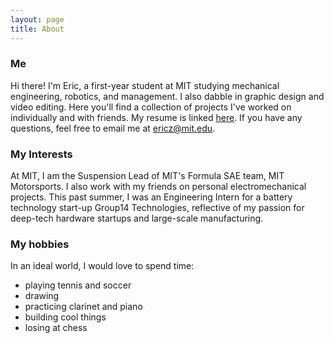 ```yaml
---
layout: page
title: About
---
```


### Me

Hi there! I'm Eric, a first-year student at MIT studying mechanical engineering, robotics, and management. I also dabble in graphic design and video editing. Here you'll find a collection of projects I've worked on individually and with friends. My resume is linked [here](/resume.pdf). If you have any questions, feel free to email me at [ericz@mit.edu](mailto:ericz@mit.edu).

### My Interests
At MIT, I am the Suspension Lead of MIT's Formula SAE team, MIT Motorsports. I also work with my friends on personal electromechanical projects. This past summer, I was an Engineering Intern for a battery technology start-up Group14 Technologies, reflective of my passion for deep-tech hardware startups and large-scale manufacturing.

### My hobbies

In an ideal world, I would love to spend time:
- playing tennis and soccer
- drawing
- practicing clarinet and piano
- building cool things
- losing at chess

